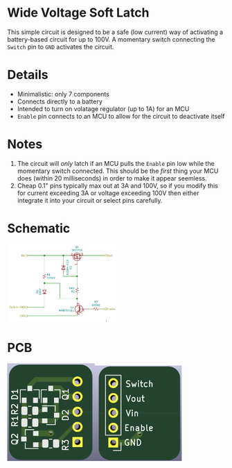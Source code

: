 # Wide Voltage Soft Latch
This simple circuit is designed to be a safe (low current) way of activating a battery-based circuit for up to 100V.  A momentary switch connecting the `Switch` pin to `GND` activates the circuit.

# Details
* Minimalistic: only 7 components
* Connects directly to a battery
* Intended to turn on volatage regulator (up to 1A) for an MCU
* `Enable` pin connects to an MCU to allow for the circuit to deactivate itself

# Notes
1. The circuit will *only* latch if an MCU pulls the `Enable` pin low while the momentary switch connected.  This should be the *first* thing your MCU does (within 20 milliseconds) in order to make it appear seemless.
2. Cheap 0.1" pins typically max out at 3A and 100V, so if you modify this for current exceeding 3A or voltage exceeding 100V then either integrate it into your circuit or select pins carefully.

# Schematic
<img src="images/schematic_soft_latch_switch.png" width="50%" alt="Image of schematic">

# PCB
<img src="images/board_front.png" width="40%" alt="Image of PCB front" /><img src="images/board_back.png" width="40%" alt="Image of PCB back" />
